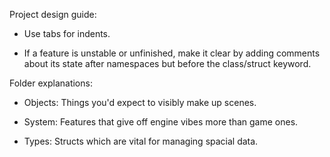 Project design guide:

- Use tabs for indents.

- If a feature is unstable or unfinished, make it clear by adding comments
about its state after namespaces but before the class/struct keyword.



Folder explanations:

- Objects: Things you'd expect to visibly make up scenes.

- System: Features that give off engine vibes more than game ones.

- Types: Structs which are vital for managing spacial data.
